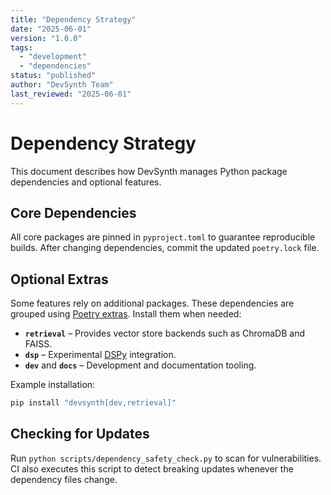 ```yaml
---
title: "Dependency Strategy"
date: "2025-06-01"
version: "1.0.0"
tags:
  - "development"
  - "dependencies"
status: "published"
author: "DevSynth Team"
last_reviewed: "2025-06-01"
---
```


# Dependency Strategy

This document describes how DevSynth manages Python package dependencies and optional features.

## Core Dependencies

All core packages are pinned in `pyproject.toml` to guarantee reproducible builds. After changing dependencies, commit the updated `poetry.lock` file.

## Optional Extras

Some features rely on additional packages. These dependencies are grouped using [Poetry extras](https://python-poetry.org/docs/pyproject/#extras). Install them when needed:

- **`retrieval`** – Provides vector store backends such as ChromaDB and FAISS.
- **`dsp`** – Experimental [DSPy](https://github.com/stanford-oval/dspy) integration.
- **`dev`** and **`docs`** – Development and documentation tooling.

Example installation:

```bash
pip install "devsynth[dev,retrieval]"
```

## Checking for Updates

Run `python scripts/dependency_safety_check.py` to scan for vulnerabilities. CI also executes this script to detect breaking updates whenever the dependency files change.

